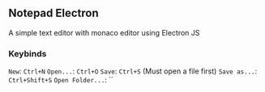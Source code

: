## Notepad Electron
A simple text editor with monaco editor using Electron JS

### Keybinds
``New``: ``Ctrl+N``
``Open...``: ``Ctrl+O``
``Save``: ``Ctrl+S`` (Must open a file first)
``Save as...``: ``Ctrl+Shift+S``
``Open Folder...``: ``
